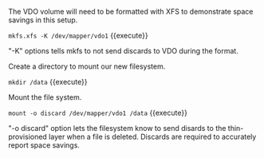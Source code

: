 The VDO volume will need to be formatted with XFS to demonstrate 
space savings in this setup.

`mkfs.xfs -K /dev/mapper/vdo1` {{execute}}

"-K" options tells mkfs to not send discards to VDO
during the format.

Create a directory to mount our new filesystem.

`mkdir /data` {{execute}}

Mount the file system. 

`mount -o discard /dev/mapper/vdo1 /data` {{execute}}

"-o discard" option lets the filesystem know to send
disards to the thin-provisioned layer when a file is
deleted.  Discards are required to accurately report
space savings.

